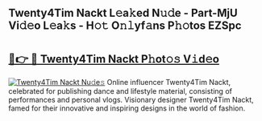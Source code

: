 ## Twenty4Tim Nackt L𝚎a𝚔ed N𝚞𝚍e - Part-MjU Vi𝚍𝚎o L𝚎a𝚔s - H𝚘𝚝 O𝚗𝚕yf𝚊ns P𝚑𝚘tos EZSpc

# <h2><a href="http://kfcrwq4.oniu.top/?m=Twenty4Tim+Nackt">🔗👉 🔴 Twenty4Tim Nackt P𝚑ot𝚘𝚜 V𝚒d𝚎o</a></h2>

[![Twenty4Tim Nackt Nu𝚍e𝚜](https://i.imgur.com/0qMVB7G.gif)](http://kfcrwq4.oniu.top/?m=Twenty4Tim+Nackt)
Online influencer Twenty4Tim Nackt, celebrated for publishing dance and lifestyle material, consisting of performances and personal vlogs. Visionary designer Twenty4Tim Nackt, famed for their innovative and inspiring designs in the world of fashion.  
